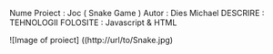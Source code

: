 Nume Proiect : Joc ( Snake Game )
Autor : Dies Michael
DESCRIRE : 
TEHNOLOGII FOLOSITE : Javascript & HTML

![Image of proiect]  ((http://url/to/Snake.jpg)

